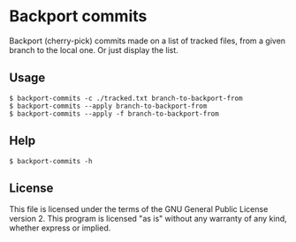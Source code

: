 # Backport commits

Backport (cherry-pick) commits made on a list of tracked files, from a given
branch to the local one. Or just display the list.

## Usage

```
$ backport-commits -c ./tracked.txt branch-to-backport-from
$ backport-commits --apply branch-to-backport-from
$ backport-commits --apply -f branch-to-backport-from
```

## Help

```
$ backport-commits -h
```

## License

This file is licensed under the terms of the GNU General Public
License version 2. This program is licensed "as is" without any
warranty of any kind, whether express or implied.
